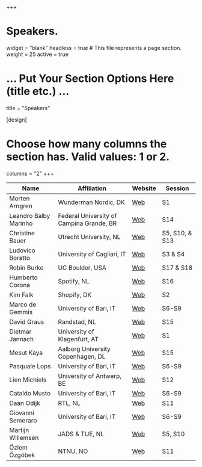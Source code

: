 +++
# Speakers.
widget = "blank"
headless = true  # This file represents a page section.
weight = 25
active = true 

# ... Put Your Section Options Here (title etc.) ...
title = "Speakers"

[design]
  # Choose how many columns the section has. Valid values: 1 or 2.
  columns = "2"
+++

| Name                  | Affiliation                              | Website                                                                        | Session        |
|-----------------------|------------------------------------------|--------------------------------------------------------------------------------|----------------|
| Morten Arngren        | Wunderman Nordic, DK                     | [Web](https://www.linkedin.com/in/arngren/)                                    | S1             |
| Leandro Balby Marinho | Federal University of Campina Grande, BR | [Web](https://leandro.lsd.ufcg.edu.br/)                                        | S14            |
| Christine Bauer       | Utrecht University, NL                   | [Web](https://www.christinebauer.eu/)                                          | S5, S10, & S13 |
| Ludovico Boratto      | University of Cagliari, IT               | [Web](https://www.ludovicoboratto.com/)                                        | S3 & S4        |
| Robin Burke           | UC Boulder, USA                          | [Web](https://www.colorado.edu/cmci/people/college-leadership/robin-burke)     | S17 & S18      |
| Humberto Corona       | Spotify, NL                              | [Web](https://www.linkedin.com/in/humberto-corona/)                            | S16            |
| Kim Falk              | Shopify, DK                              | [Web](https://kimfalk.org/)                                                    | S2             |
| Marco de Gemmis       | University of Bari, IT                   | [Web](https://www.di.uniba.it/~swap/index.php?n=Membri.Degemmis)               | S6-S9          |
| David Graus           | Randstad, NL                             | [Web](https://graus.nu/)                                                       | S15            |
| Dietmar Jannach       | University of Klagenfurt, AT             | [Web](https://www.aau.at/en/aics/research-groups/infsys/team/dietmar-jannach/) | S1             |
| Mesut Kaya            | Aalborg University Copenhagen, DL         | [Web](https://mesutkaya.github.io/)                                            | S15            |
| Pasquale Lops         | University of Bari, IT                   | [Web](http://www.di.uniba.it/~swap/index.php?n=Membri.Lops)                    | S6-S9          |
| Lien Michiels         | University of Antwerp, BE                | [Web](https://www.uantwerpen.be/en/staff/lien-michiels/)                       | S12            |
| Cataldo Musto         | University of Bari, IT                   | [Web](http://www.di.uniba.it/~swap/index.php?n=Membri.CataldoMusto)            | S6-S9          |
| Daan Odijk            | RTL, NL                                  | [Web](https://www.linkedin.com/in/dodijk/)                  | S11            |
| Giovanni Semeraro     | University of Bari, IT                   | [Web](http://www.di.uniba.it/~swap/index.php?n=Membri.Semeraro)                | S6-S9          |
| Martijn Willemsen     | JADS & TUE, NL                           | [Web](https://martijnwillemsen.nl/)                                            | S5, S10        |
| Özlem Özgöbek         | NTNU, NO                                 | [Web](https://www.ntnu.edu/employees/ozlem.ozgobek)                            | S11            |